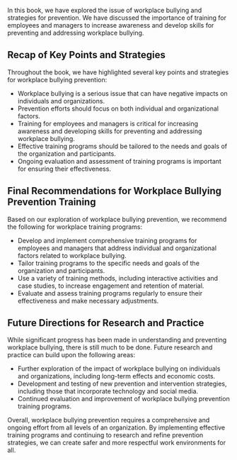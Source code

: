 

In this book, we have explored the issue of workplace bullying and strategies for prevention. We have discussed the importance of training for employees and managers to increase awareness and develop skills for preventing and addressing workplace bullying.

Recap of Key Points and Strategies
----------------------------------

Throughout the book, we have highlighted several key points and strategies for workplace bullying prevention:

* Workplace bullying is a serious issue that can have negative impacts on individuals and organizations.
* Prevention efforts should focus on both individual and organizational factors.
* Training for employees and managers is critical for increasing awareness and developing skills for preventing and addressing workplace bullying.
* Effective training programs should be tailored to the needs and goals of the organization and participants.
* Ongoing evaluation and assessment of training programs is important for ensuring their effectiveness.

Final Recommendations for Workplace Bullying Prevention Training
----------------------------------------------------------------

Based on our exploration of workplace bullying prevention, we recommend the following for workplace training programs:

* Develop and implement comprehensive training programs for employees and managers that address individual and organizational factors related to workplace bullying.
* Tailor training programs to the specific needs and goals of the organization and participants.
* Use a variety of training methods, including interactive activities and case studies, to increase engagement and retention of material.
* Evaluate and assess training programs regularly to ensure their effectiveness and make necessary adjustments.

Future Directions for Research and Practice
-------------------------------------------

While significant progress has been made in understanding and preventing workplace bullying, there is still much to be done. Future research and practice can build upon the following areas:

* Further exploration of the impact of workplace bullying on individuals and organizations, including long-term effects and economic costs.
* Development and testing of new prevention and intervention strategies, including those that incorporate technology and social media.
* Continued evaluation and improvement of workplace bullying prevention training programs.

Overall, workplace bullying prevention requires a comprehensive and ongoing effort from all levels of an organization. By implementing effective training programs and continuing to research and refine prevention strategies, we can create safer and more respectful work environments for all.

